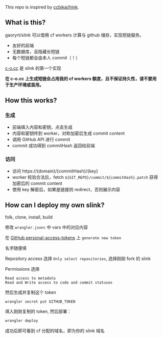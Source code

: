 This repo is inspired by [ccbikai/hink](https://github.com/ccbikai/hink).

## What is this?
gaoryrt/slink 可以借用 cf workers 计算与 github 储存，实现短链服务。
- 友好的前端
- 无数据库，且隐藏长短链
- 每个短链都会由本人 commit（！）

[c-o.cc](https://c-o.cc) 是 slink 的第一个实现

**在 c-o.cc 上生成短链会占用我的 cf workers 额度，且不保证持久性，请不要用于生产环境或滥用。**

## How this works?
### 生成
- 前端填入内容和密钥，点击生成
- 内容和密钥传到 worker，对称加密后生成 commit content
- 调用 GitHub API 进行 commit
- commit 成功得到 commitHash 返回给前端

### 访问
- 访问 https://{domain}/{commitHash}/{key}
- worker 校验合法后，fetch `${GIT_REPO}/commit/${commitHash}.patch` 获得加密后的 commit content
- 使用 key 解密后，如果是链接则 redirect，否则展示内容

## How can I deploy my own slink?
folk, clone, install, build

修改 `wrangler.jsonc` 中 vars 中的对应内容

在 [GitHub personal-access-tokens](https://github.com/settings/personal-access-tokens) 上 `generate new token`

名字随便填

Repository access 选择 `Only select repositories`, 选择刚刚 fork 的 slink

Permissions 选择

```
Read access to metadata
Read and Write access to code and commit statuses
```

然后生成并复制这个 token

```bash
wrangler secret put GITHUB_TOKEN
```

填入刚刚复制的 token, 然后部署：

```bash
wrangler deploy
```
成功后即可看到 cf 分配的域名，即为你的 slink 域名
